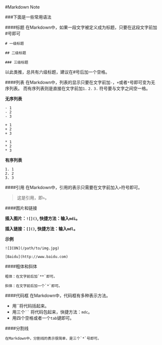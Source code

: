 #Markdown Note

###下面是一些常用语法

####标题
在Markdown中，如果一段文字被定义成为标题，只要在这段文字前加#号即可

	# 一级标题

	## 二级标题

	### 三级标题

以此类推，总共有六级标题，建议在#号后加一个空格。

####列表
	在Markdown中，列表的显示只要在文字前加`-`，`+`或者`*`号即可变为无序列表。
	而有序列表则是直接在文字前加`1.` `2.` `3.` 符号要与文字之间空一格。
	
**无序列表**
``` 
- 1
- 2
- 3
```

```
+ 1
+ 2
+ 3
```

```
* 1
* 2
* 3
```

**有序列表**

```
1. 1
2. 2
3. 3
```

####引用
	在Markdown中，引用的表示只需要在文字前加入`>`符号即可。

>这是引用，即`>`。

####图片和链接

**插入图片：`![]()`, 快捷方法：输入`mdi`。**

**插入链接：`[]()`, 快捷方法：输入`mdl`。**

**示例**
```
![ICON](/path/to/img.jpg)

[Baidu](http://www.baidu.com)
```

####粗体和斜体

	粗体：在文字前后加`**`即可。

	斜体：在文字前后加一个`*`即可。

####代码框
	在Markdown中，代码框有多种表示方法。

+ 用``将代码括起来。
+ 用三个` `` ` 将代码包起来，快捷方法：`mdc`。
+ 用四个空格或者一个`tab`键即可。

####分割线

	在Markdown中，分割线的表示很简单，是三个`*`号即可。
